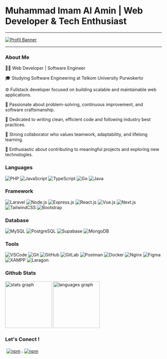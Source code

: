 # Muhammad Imam Al Amin | Web Developer & Tech Enthusiast

---

[![Profil Banner](https://readme-typing-svg.herokuapp.com?font=Poppins&pause=1000&width=500&lines=Hello+everyone%2C+I+am+Muhammad+Imam+Al+Amin;Welcome+to+my+github+profile!;I+have+an+interest+in+Web+Development;High+curiosity+and+desire+to+continue+learning)](https://git.io/typing-svg)

---

### About Me

👨‍💻 Web Developer | Software Engineer

🎓 Studying Software Engineering at Telkom University Purwokerto

⚙️ Fullstack developer focused on building scalable and maintainable web applications.

🧠 Passionate about problem-solving, continuous improvement, and software craftsmanship.

🧼 Dedicated to writing clean, efficient code and following industry best practices.

🤝 Strong collaborator who values teamwork, adaptability, and lifelong learning.

🚀 Enthusiastic about contributing to meaningful projects and exploring new technologies.




### Languages

![PHP](https://img.shields.io/badge/PHP-777BB4?logo=php&logoColor=white&style=for-the-badge)
![JavaScript](https://img.shields.io/badge/JavaScript-F7DF1E?logo=javascript&logoColor=black&style=for-the-badge)
![TypeScript](https://img.shields.io/badge/TypeScript-3178C6?logo=typescript&logoColor=white&style=for-the-badge)
![Go](https://img.shields.io/badge/Go-00ADD8?logo=go&logoColor=white&style=for-the-badge)
![Java](https://img.shields.io/badge/Java-007396?logo=java&logoColor=white&style=for-the-badge)


### Framework

![Laravel](https://img.shields.io/badge/Laravel-FF2D20?logo=laravel&logoColor=white&style=for-the-badge)
![Node.js](https://img.shields.io/badge/Node.js-339933?logo=nodedotjs&logoColor=white&style=for-the-badge)
![Express.js](https://img.shields.io/badge/Express.js-000000?logo=express&logoColor=white&style=for-the-badge)
![React.js](https://img.shields.io/badge/React-61DAFB?logo=react&logoColor=black&style=for-the-badge)
![Vue.js](https://img.shields.io/badge/Vue.js-4FC08D?logo=vuedotjs&logoColor=white&style=for-the-badge)
![Next.js](https://img.shields.io/badge/Next.js-000000?logo=nextdotjs&logoColor=white&style=for-the-badge)
![TailwindCSS](https://img.shields.io/badge/Tailwind_CSS-38B2AC?logo=tailwindcss&logoColor=white&style=for-the-badge)
![Bootstrap](https://img.shields.io/badge/Bootstrap-7952B3?logo=bootstrap&logoColor=white&style=for-the-badge)

### Database

![MySQL](https://img.shields.io/badge/MySQL-4479A1?logo=mysql&logoColor=white&style=for-the-badge)
![PostgreSQL](https://img.shields.io/badge/PostgreSQL-4169E1?logo=postgresql&logoColor=white&style=for-the-badge)
![Supabase](https://img.shields.io/badge/Supabase-3ECF8E?logo=supabase&logoColor=white&style=for-the-badge)
![MongoDB](https://img.shields.io/badge/MongoDB-47A248?logo=mongodb&logoColor=white&style=for-the-badge)

### Tools

![VSCode](https://img.shields.io/badge/VS_Code-007ACC?logo=visualstudiocode&logoColor=white&style=for-the-badge)
![Git](https://img.shields.io/badge/Git-F05032?logo=git&logoColor=white&style=for-the-badge)
![GitHub](https://img.shields.io/badge/GitHub-181717?logo=github&logoColor=white&style=for-the-badge)
![GitLab](https://img.shields.io/badge/GitLab-FCA121?logo=gitlab&logoColor=white&style=for-the-badge)
![Postman](https://img.shields.io/badge/Postman-FF6C37?logo=postman&logoColor=white&style=for-the-badge)
![Docker](https://img.shields.io/badge/Docker-2496ED?logo=docker&logoColor=white&style=for-the-badge)
![Nginx](https://img.shields.io/badge/Nginx-009639?logo=nginx&logoColor=white&style=for-the-badge)
![Figma](https://img.shields.io/badge/Figma-F24E1E?logo=figma&logoColor=white&style=for-the-badge)
![XAMPP](https://img.shields.io/badge/XAMPP-FB7A24?logo=xampp&logoColor=white&style=for-the-badge)
![Laragon](https://img.shields.io/badge/Laragon-0E83CD?logoColor=white&style=for-the-badge)



### Github Stats

<div align="left">
  <img src="https://github-readme-stats.vercel.app/api?username=imammeze&hide_title=false&hide_rank=false&show_icons=true&include_all_commits=true&count_private=true&disable_animations=false&theme=dracula&locale=en&hide_border=false" height="150" alt="stats graph"  />
  <img src="https://github-readme-stats.vercel.app/api/top-langs?username=imammeze&locale=en&hide_title=false&layout=compact&card_width=320&langs_count=5&theme=dracula&hide_border=false" height="150" alt="languages graph"  />
</div>

### Let's Conect !

<p align="left">
  <a href="https://www.linkedin.com/in/muhammad-imam-al-amin/">
    <img src="https://raw.githubusercontent.com/Quadrified/Quadrified/master/assets/svg/social/linkedin.svg" alt="npm" style="vertical-align:top; margin:4px">
  </a>
  <a href="https://www.instagram.com/m27_imam/">
    <img src="https://raw.githubusercontent.com/Quadrified/Quadrified/master/assets/svg/social/instagram.svg" alt="npm" style="vertical-align:top; margin:4px">
  </a>
</p>

###
